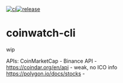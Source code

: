 [![ci](https://github.com/icydigital/coinwatch-cli/workflows/ci/badge.svg)](https://github.com/icydigital/coinwatch-cli/actions)[![release](https://github.com/icydigital/coinwatch-cli/workflows/release/badge.svg)](https://github.com/icydigital/coinwatch-cli/actions)

# coinwatch-cli

wip


APIs:
CoinMarketCap -
Binance API -  
https://coindar.org/en/api - weak, no ICO info
https://polygon.io/docs/stocks -


<!-- **old**
- Coinapi test_get_exchanges_coinapi_200
- Nomics test_get_exchanges_nomics_200
- Messari test_get_exchanges_messari_200 -->
